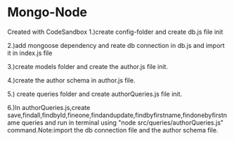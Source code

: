# Mongo-Node

Created with CodeSandbox
1.)create config-folder and create db.js file init

2.)add mongoose dependency and reate db connection in db.js and import it in index.js file

3.)create models folder and create the author.js file init.

4.)create the author schema in author.js file.

5.) create queries folder and create authorQueries.js file init.

6.)In authorQueries.js,create save,findall,findbyId,fineone,findandupdate,findbyfirstname,findonebyfirstname queries and run in terminal using "node src/queries/authorQueries.js" command.Note:import the db connection file and the author schema file.

